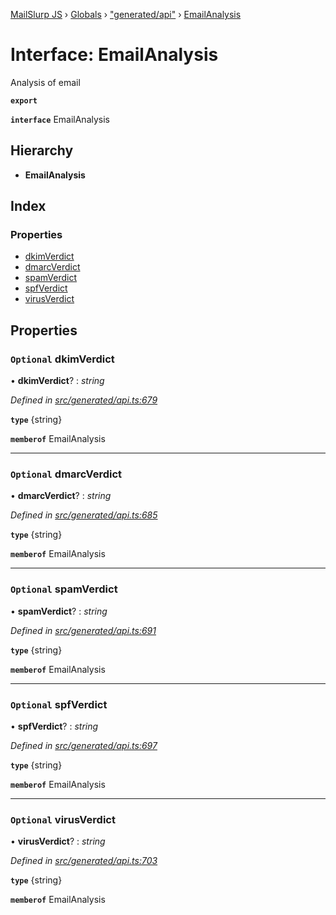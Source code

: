 [MailSlurp JS](../README.md) › [Globals](../globals.md) › ["generated/api"](../modules/_generated_api_.md) › [EmailAnalysis](_generated_api_.emailanalysis.md)

# Interface: EmailAnalysis

Analysis of email

**`export`** 

**`interface`** EmailAnalysis

## Hierarchy

* **EmailAnalysis**

## Index

### Properties

* [dkimVerdict](_generated_api_.emailanalysis.md#optional-dkimverdict)
* [dmarcVerdict](_generated_api_.emailanalysis.md#optional-dmarcverdict)
* [spamVerdict](_generated_api_.emailanalysis.md#optional-spamverdict)
* [spfVerdict](_generated_api_.emailanalysis.md#optional-spfverdict)
* [virusVerdict](_generated_api_.emailanalysis.md#optional-virusverdict)

## Properties

### `Optional` dkimVerdict

• **dkimVerdict**? : *string*

*Defined in [src/generated/api.ts:679](https://github.com/mailslurp/mailslurp-client-ts-js/blob/26ccbd6/src/generated/api.ts#L679)*

**`type`** {string}

**`memberof`** EmailAnalysis

___

### `Optional` dmarcVerdict

• **dmarcVerdict**? : *string*

*Defined in [src/generated/api.ts:685](https://github.com/mailslurp/mailslurp-client-ts-js/blob/26ccbd6/src/generated/api.ts#L685)*

**`type`** {string}

**`memberof`** EmailAnalysis

___

### `Optional` spamVerdict

• **spamVerdict**? : *string*

*Defined in [src/generated/api.ts:691](https://github.com/mailslurp/mailslurp-client-ts-js/blob/26ccbd6/src/generated/api.ts#L691)*

**`type`** {string}

**`memberof`** EmailAnalysis

___

### `Optional` spfVerdict

• **spfVerdict**? : *string*

*Defined in [src/generated/api.ts:697](https://github.com/mailslurp/mailslurp-client-ts-js/blob/26ccbd6/src/generated/api.ts#L697)*

**`type`** {string}

**`memberof`** EmailAnalysis

___

### `Optional` virusVerdict

• **virusVerdict**? : *string*

*Defined in [src/generated/api.ts:703](https://github.com/mailslurp/mailslurp-client-ts-js/blob/26ccbd6/src/generated/api.ts#L703)*

**`type`** {string}

**`memberof`** EmailAnalysis
